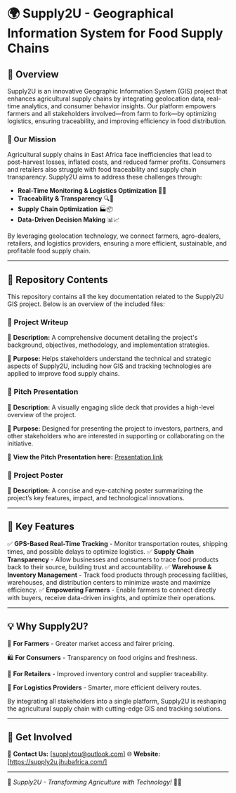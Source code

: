 # 🌍 Supply2U - Geographical Information System for Food Supply Chains

## 📌 Overview
Supply2U is an innovative Geographic Information System (GIS) project that enhances agricultural supply chains by integrating geolocation data, real-time analytics, and consumer behavior insights. Our platform empowers farmers and all stakeholders involved—from farm to fork—by optimizing logistics, ensuring traceability, and improving efficiency in food distribution.

### 🚀 Our Mission
Agricultural supply chains in East Africa face inefficiencies that lead to post-harvest losses, inflated costs, and reduced farmer profits. Consumers and retailers also struggle with food traceability and supply chain transparency. Supply2U aims to address these challenges through:
- **Real-Time Monitoring & Logistics Optimization** 🚛📍
- **Traceability & Transparency** 🔍🌾
- **Supply Chain Optimization** 🏭📦
- **Data-Driven Decision Making** 📊📈

By leveraging geolocation technology, we connect farmers, agro-dealers, retailers, and logistics providers, ensuring a more efficient, sustainable, and profitable food supply chain.

---

## 📂 Repository Contents
This repository contains all the key documentation related to the Supply2U GIS project. Below is an overview of the included files:

### 📄 Project Writeup
🔹 **Description:** A comprehensive document detailing the project's background, objectives, methodology, and implementation strategies.

🔹 **Purpose:** Helps stakeholders understand the technical and strategic aspects of Supply2U, including how GIS and tracking technologies are applied to improve food supply chains.

### 📢 Pitch Presentation
🔹 **Description:** A visually engaging slide deck that provides a high-level overview of the project.

🔹 **Purpose:** Designed for presenting the project to investors, partners, and other stakeholders who are interested in supporting or collaborating on the initiative.

🔹 **View the Pitch Presentation here:** [Presentation link](https://docs.google.com/presentation/d/1UWSJhcO6T9mCfRGoxWXtHeY3nenbtW8j/edit?usp=sharing&ouid=111333986987430539816&rtpof=true&sd=true)

### 🎨 Project Poster
🔹 **Description:** A concise and eye-catching poster summarizing the project’s key features, impact, and technological innovations.

---

## 🎯 Key Features
✅ **GPS-Based Real-Time Tracking** - Monitor transportation routes, shipping times, and possible delays to optimize logistics.
✅ **Supply Chain Transparency** - Allow businesses and consumers to trace food products back to their source, building trust and accountability.
✅ **Warehouse & Inventory Management** - Track food products through processing facilities, warehouses, and distribution centers to minimize waste and maximize efficiency.
✅ **Empowering Farmers** - Enable farmers to connect directly with buyers, receive data-driven insights, and optimize their operations.

---

## 💡 Why Supply2U?
🌱 **For Farmers** - Greater market access and fairer pricing.

🛍 **For Consumers** - Transparency on food origins and freshness.

🏬 **For Retailers** - Improved inventory control and supplier traceability.

🚚 **For Logistics Providers** - Smarter, more efficient delivery routes.

By integrating all stakeholders into a single platform, Supply2U is reshaping the agricultural supply chain with cutting-edge GIS and tracking solutions.

---

## 🔗 Get Involved
📧 **Contact Us:** [supplytou@outlook.com]
🌐 **Website:** [https://supply2u.jhubafrica.com/]

---

📍 *Supply2U - Transforming Agriculture with Technology!* 🚀🌱


